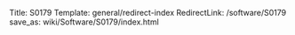 Title: S0179
Template: general/redirect-index
RedirectLink: /software/S0179
save_as: wiki/Software/S0179/index.html